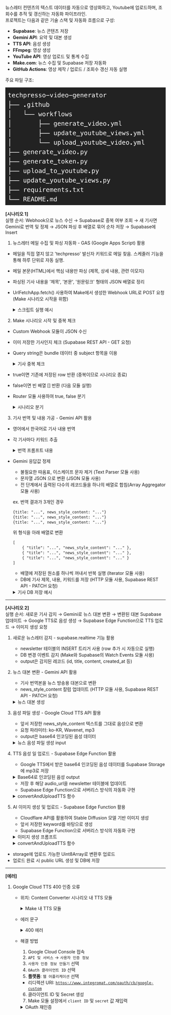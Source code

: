 뉴스레터 컨텐츠의 텍스트 데이터를 자동으로 영상화하고, Youtube에 업로드하며, 조회수를 추적 및 갱신하는 자동화 파이프라인.<br>
프로젝트는 다음과 같은 기술 스택 및 자동화 흐름으로 구성:

- **Supabase**: 뉴스 콘텐츠 저장
- **Gemini API**: 요약 및 대본 생성
- **TTS API**: 음성 생성
- **FFmpeg**: 영상 생성
- **YouTube API**: 영상 업로드 및 통계 수집
- **Make.com**: 뉴스 수집 및 Supabase 저장 자동화
- **GitHub Actions**: 영상 제작 / 업로드 / 조회수 갱신 자동 실행

주요 파일 구조:

<img src="./assets/img/project_structure.png" width="700"/>

**[시나리오 1]**<br>
실행 순서: Webhook으로 뉴스 수신 → Supabase로 중복 여부 조회 → 새 기사면 Gemini로 번역 및 정제 → JSON 파싱 후 배열로 묶어 순차 저장 → Supabase에 Insert

1. 뉴스레터 메일 수집 및 파싱 자동화 - GAS (Google Apps Script) 활용

- 메일을 직접 열지 않고 'techpresso' 발신자 키워드로 메일 찾음. 스케줄러 기능을 통해 하루 단위로 자동 실행.
- 메일 본문(HTML)에서 핵심 내용만 파싱 (제목, 상세 내용, 관련 이모지)
- 파싱된 기사 내용을 '제목', '본문', '원문링크' 형태의 JSON 배열로 정리
- UrlFetchApp.fetch() 사용하여 Make에서 생성한 Webhook URL로 POST 요청 (Make 시나리오 시작을 위함)
    
    <details>
        <summary>스크립트 실행 예시</summary>
        <img src="./assets/img/apps_script_fetch.png" width="700"/>
    </details>
    
2. Make 시나리오 시작 및 중복 체크

- Custom Webhook 모듈이 JSON 수신
- 이미 저장한 기사인지 체크 (Supabase REST API - GET 요청)
- Query string은 bundle 데이터 중 subject 항목을 이용 

    <details>
        <summary>기사 중복 체크</summary>
        <img src="./assets/img/supabase_check_duplicate.png" width="700"/>
    </details>

- true이면 기존에 저장된 row 반환 (중복이므로 시나리오 종료)
- false이면 빈 배열 [] 반환 (다음 모듈 실행)
- Router 모듈 사용하여 true, false 분기

    <details>
        <summary>시나리오 분기</summary>
        <img src="./assets/img/supabase_duplicate_router.png" width="700"/>
    </details>
    
3. 기사 번역 및 내용 가공 - Gemini API 활용

- 영어에서 한국어로 기사 내용 번역
- 각 기사마다 키워드 추출 

    <details>
        <summary>번역 프롬프트 내용</summary>
        <img src="./assets/img/gemini_prompt_translate.png" width="700"/>
    </details>
   
- Gemini 응답값 정제
    - 불필요한 따옴표, 이스케이프 문자 제거 (Text Parser 모듈 사용)
    - 문자열 JSON 으로 변환 (JSON 모듈 사용)
    - 전 단계에서 출력된 다수의 레코드들을 하나의 배열로 합침(Array Aggregator 모듈 사용)

    ex. 번역 결과가 3개인 경우
    ```
    {title: "...", news_style_content: "..."}
    {title: "...", news_style_content: "..."}
    {title: "...", news_style_content: "..."}
    ```
    위 형식을 아래 배열로 변환
    ```
    [
        { "title": "...", "news_style_content": "..." },
        { "title": "...", "news_style_content": "..." },
        { "title": "...", "news_style_content": "..." }
    ]
    ```
    - 배열에 저장된 원소를 하나씩 꺼내서 반복 실행 (Iterator 모듈 사용)
    - DB에 기사 제목, 내용, 키워드를 저장 (HTTP 모듈 사용, Supabase REST API - PATCH 요청)

    <details>
        <summary>기사 DB 저장 예시</summary>
        <img src="./assets/img/supabase_save_news.png" width="700"/>
        <img src="./assets/img/supabase_news_example.png" width="700"/>
    </details>

---

**[시나리오 2]**<br>
실행 순서: 새로운 기사 감지 → Gemini로 뉴스 대본 변환 → 변환된 대본 Supabase 업데이트 → Google TTS로 음성 생성 → Supabase Edge Function으로 TTS 업로드 → 이미지 생성 요청

1. 새로운 뉴스레터 감지 - supabase.realtime 기능 활용
    - newsletter 테이블의 INSERT 트리거 사용 (row 추가 시 자동으로 실행)
    - DB 변경 이벤트 감지 (Make와 Supabase의 Watch Events 모듈 사용)
    - output은 감지된 레코드 (id, title, content, created_at 등)

2. 뉴스 대본 변환 - Gemini API 활용
    - 기사 번역본을 뉴스 방송용 대본으로 변환
    - news_style_content 칼럼 업데이트 (HTTP 모듈 사용, Supabase REST API - PATCH 요청)<br>
    <details>
        <summary>뉴스 대본 생성</summary>
        <img src="./assets/img/gemini_prompt_news_style.png" width="700"/>
    </details>

3. 음성 파일 생성 - Google Cloud TTS API 활용
    - 앞서 저장한 news_style_content 텍스트를 그대로 음성으로 변환
    - 요청 파라미터: ko-KR, Wavenet, mp3
    - output은 base64 인코딩된 음성 데이터<br>

    <details>
        <summary>뉴스 음성 파일 생성 input</summary>
        <img src="./assets/img/google_cloud_tts.png" width="700"/>
    </details>

4. TTS 음성 일 업로드 - Supabase Edge Function 활용  
   - Google TTS에서 받은 base64 인코딩된 음성 데이터를 Supabase Storage에 mp3로 저장
    <details>
        <summary>Base64로 인코딩된 음성 output</summary>
        <img src="./assets/img/google_cloud_tts_output.png" width="700"/>
    </details>

   - 저장 후 해당 audio_url을 newsletter 테이블에 업데이트  
   - Supabase Edge Function으로 서버리스 방식의 자동화 구현

    <details>
        <summary>convertAndUploadTTS 함수</summary>

    ```ts
    const audioBuffer = Uint8Array.from(atob(audioContent), (c) => c.charCodeAt(0));

    // storage에 업로드 시 변환된 데이터 확장자 및 contentType을 지정하여 업로드
    const { error: uploadError } = await supabase
    .storage
    .from("newsletter-audio")
    .upload(`${newsletterId}.mp3`, audioBuffer, {
        contentType: "audio/mpeg",
        upsert: true
    });


5. AI 이미지 생성 및 업로드 - Supabase Edge Function 활용  
    - Cloudflare API를 활용하여 Stable Diffusion 모델 기반 이미지 생성
    - 앞서 저장한 keyword를 바탕으로 생성 
    - Supabase Edge Function으로 서버리스 방식의 자동화 구현

    <details>
        <summary>이미지 생성 프롬프트</summary>
        <img src="./assets/img/cloudflare_image_api.png" width="700"/>
    </details>

    <details>
        <summary>convertAndUploadTTS 함수</summary>

    ```ts
    // Cloudflare API 호출
    const cfApiUrl = "https://api.cloudflare.com/client/v4/accounts/63664cadd55e384ef4bb81a0cff74a32/ai/run/@cf/stabilityai/stable-diffusion-xl-base-1.0";
    const cfRes = await fetch(cfApiUrl, {
        method: "POST",
        headers: {
            Authorization: `Bearer 토큰`,
            "Content-Type": "application/json"
        },
        body: JSON.stringify({
            prompt,
            num_steps
        })
    });


- storage에 업로드 가능한 Uint8Array로 변환후 업로드
- 업로드 완료 시 public URL 생성 및 DB에 저장


---

**[에러]**<br>

1. Google Cloud TTS 400 인증 오류 

    - 위치: Content Converter 시나리오 내 TTS 모듈 
        <details>
            <summary>Make 내 TTS 모듈</summary>
            <img src="./assets/img/errors/google_cloud_tts_module.png" width="700"/>
        </details>

    - 에러 문구<br>
        <details>
            <summary>400 에러</summary>
            <img src="./assets/img/errors/google_cloud_tts_400.png" width="700"/>
        </details>
   

    - 해결 방법<br>
        1. Google Cloud Console 접속
        2. `API 및 서비스` → `사용자 인증 정보`
        3. `사용자 인증 정보 만들기` 선택
        4. `OAuth 클라이언트 ID` 선택
        5. **플랫폼**: `웹 어플리케이션` 선택  
        - 리디렉션 URI: [`https://www.integromat.com/oauth/cb/google-custom`](https://www.integromat.com/oauth/cb/google-custom)
        6. 클라이언트 ID 및 Secret 생성
        7. Make 모듈 설정에서 `client ID` 및 `secret` 값 재입력
        
        <details>
            <summary>OAuth 재인증</summary>
            <img src="./assets/img/errors/google_cloud_oauth.png" width="700"/>
        </details>
    
